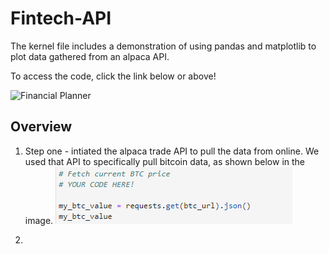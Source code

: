 # Fintech-API


The kernel file includes a demonstration of using pandas and matplotlib to plot data gathered from an alpaca API.

To access the code, click the link below or above!  

![Financial Planner](https://github.com/muramemory/Fintech-API/blob/main/financial_planner.ipynb)


## Overview

1. Step one - intiated the alpaca trade API to pull the data from online. We used that API to specifically pull bitcoin data, as shown below in the image.
![image_add](Images/bitcoin_fetch_code.png)


2.
